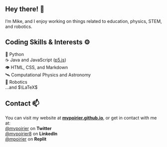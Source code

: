 ## Hey there! 👋
I’m Mike, and I enjoy working on things related to education, physics, STEM, and robotics.

## Coding Skills & Interests ⚙️  
🐍 Python  
☕ Java and JavaScript ([p5.js](https://p5js.org/))  
👁️ HTML, CSS, and Markdown  
🛰 Computational Physics and Astronomy  
🤖 Robotics  
...and $\LaTeX$

## Contact 📫  
You can visit my website at **[mvpoirier.github.io](https://mvpoirier.github.io/)**, or get in contact with me at:  
[@mvpoirier](https://twitter.com/mvpoirier) on **Twitter**  
[@mvpoirier8](https://www.linkedin.com/in/mvpoirier8) on **LinkedIn**  
[@mpoirier](https://replit.com/@mpoirier) on **Replit**  


<!--
![twitter-fill](https://user-images.githubusercontent.com/1549257/134811442-edc9d4ae-c10e-420d-8324-b64e92946df2.png) 
![linkedin-box-line](https://user-images.githubusercontent.com/1549257/134811482-ae33a090-d2a1-4d18-a3a2-a299faeaf0a0.png) 
![terminal-box-fill](https://user-images.githubusercontent.com/1549257/134811568-ed0fda7b-8f15-4603-955c-86b126ee1e1d.png)
<img src="https://user-images.githubusercontent.com/1549257/133894864-bc8fba9f-deb9-4f64-a648-00cd523dee03.gif" width="100" height="100">  
![doge](https://user-images.githubusercontent.com/1549257/133894864-bc8fba9f-deb9-4f64-a648-00cd523dee03.gif)
-->
